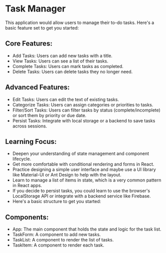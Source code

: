 # Task Manager

This application would allow users to manage their to-do tasks. Here's a basic
feature set to get you started:

## Core Features:

- Add Tasks: Users can add new tasks with a title.
- View Tasks: Users can see a list of their tasks.
- Complete Tasks: Users can mark tasks as completed.
- Delete Tasks: Users can delete tasks they no longer need.

## Advanced Features:

- Edit Tasks: Users can edit the text of existing tasks.
- Categorize Tasks: Users can assign categories or priorities to tasks.
- Filter/Sort Tasks: Users can filter tasks by status (complete/incomplete) or
  sort them by priority or due date.
- Persist Tasks: Integrate with local storage or a backend to save tasks across
  sessions.

## Learning Focus:

- Deepen your understanding of state management and component lifecycle.
- Get more comfortable with conditional rendering and forms in React.
- Practice designing a simple user interface and maybe use a UI library like
  Material-UI or Ant Design to help with the layout.
- Learn to manage a list of items in state, which is a very common pattern in
  React apps.
- If you decide to persist tasks, you could learn to use the browser's
  LocalStorage API or integrate with a backend service like Firebase.
- Here's a basic structure to get you started:

## Components:

- App: The main component that holds the state and logic for the task list.
- TaskForm: A component to add new tasks.
- TaskList: A component to render the list of tasks.
- TaskItem: A component to render each task.
